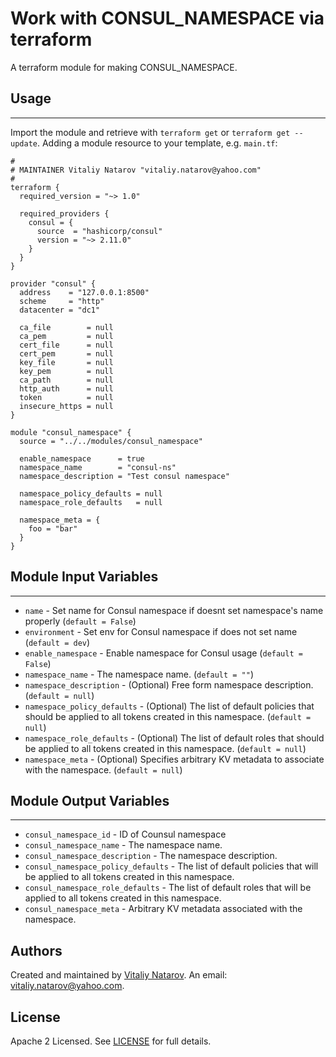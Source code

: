 # Work with CONSUL_NAMESPACE via terraform

A terraform module for making CONSUL_NAMESPACE.


## Usage
----------------------
Import the module and retrieve with ```terraform get``` or ```terraform get --update```. Adding a module resource to your template, e.g. `main.tf`:

```
#
# MAINTAINER Vitaliy Natarov "vitaliy.natarov@yahoo.com"
#
terraform {
  required_version = "~> 1.0"

  required_providers {
    consul = {
      source  = "hashicorp/consul"
      version = "~> 2.11.0"
    }
  }
}

provider "consul" {
  address    = "127.0.0.1:8500"
  scheme     = "http"
  datacenter = "dc1"

  ca_file        = null
  ca_pem         = null
  cert_file      = null
  cert_pem       = null
  key_file       = null
  key_pem        = null
  ca_path        = null
  http_auth      = null
  token          = null
  insecure_https = null
}

module "consul_namespace" {
  source = "../../modules/consul_namespace"

  enable_namespace      = true
  namespace_name        = "consul-ns"
  namespace_description = "Test consul namespace"

  namespace_policy_defaults = null
  namespace_role_defaults   = null

  namespace_meta = {
    foo = "bar"
  }
}
```

## Module Input Variables
----------------------
- `name` - Set name for Consul namespace if doesnt set namespace's name properly (`default = False`)
- `environment` - Set env for Consul namespace if does not set name (`default = dev`)
- `enable_namespace` - Enable namespace for Consul usage (`default = False`)
- `namespace_name` - The namespace name. (`default = ""`)
- `namespace_description` - (Optional) Free form namespace description. (`default = null`)
- `namespace_policy_defaults` - (Optional) The list of default policies that should be applied to all tokens created in this namespace. (`default = null`)
- `namespace_role_defaults` - (Optional) The list of default roles that should be applied to all tokens created in this namespace. (`default = null`)
- `namespace_meta` - (Optional) Specifies arbitrary KV metadata to associate with the namespace. (`default = null`)

## Module Output Variables
----------------------
- `consul_namespace_id` - ID of Counsul namespace
- `consul_namespace_name` - The namespace name.
- `consul_namespace_description` - The namespace description.
- `consul_namespace_policy_defaults` - The list of default policies that will be applied to all tokens created in this namespace.
- `consul_namespace_role_defaults` - The list of default roles that will be applied to all tokens created in this namespace.
- `consul_namespace_meta` - Arbitrary KV metadata associated with the namespace.


## Authors

Created and maintained by [Vitaliy Natarov](https://github.com/SebastianUA). An email: [vitaliy.natarov@yahoo.com](vitaliy.natarov@yahoo.com).

## License

Apache 2 Licensed. See [LICENSE](https://github.com/SebastianUA/terraform/blob/master/LICENSE) for full details.
